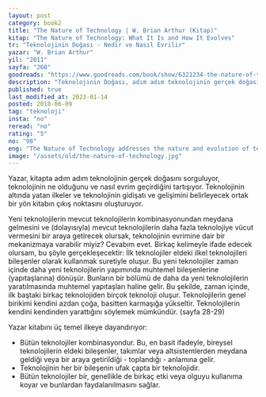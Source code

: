 ```yaml
---
layout: post  
category: book2  
title: "The Nature of Technology | W. Brian Arthur (Kitap)"  
kitap: "The Nature of Technology: What It Is and How It Evolves"  
tr: "Teknolojinin Doğası - Nedir ve Nasıl Evrilir"  
yazar: "W. Brian Arthur"  
yil: "2011"  
sayfa: "260"  
goodreads: "https://www.goodreads.com/book/show/6321234-the-nature-of-technology"
description: "Teknolojinin Doğası, adım adım teknolojinin gerçek doğasını sorguluyor, teknolojinin ne olduğunu ve nasıl evrim geçirdiğini tartışıyor."
published: true
last_modified_at: 2023-01-14
posted: 2018-06-09
tag: "teknoloji"
insta: "no"
reread: "no"
rating: "5"
no: "98"
eng: "The Nature of Technology addresses the nature and evolution of technology with straightforward and to-the-point language style."
image: "/assets/old/the-nature-of-technology.jpg"
---
```


Yazar, kitapta adım adım teknolojinin gerçek doğasını sorguluyor, teknolojinin ne olduğunu ve nasıl evrim geçirdiğini tartışıyor. Teknolojinin altında yatan ilkeler ve teknolojinin gidişatı ve gelişimini belirleyecek ortak bir yön kitabın çıkış noktasını oluşturuyor.  
  
Yeni teknolojilerin mevcut teknolojilerin kombinasyonundan meydana gelmesini ve (dolayısıyla) mevcut teknolojilerin daha fazla teknolojiye vücut vermesini bir araya getirecek olursak, teknolojinin evrimine dair bir mekanizmaya varabilir miyiz? Cevabım evet. Birkaç kelimeyle ifade edecek olursam, bu şöyle gerçekleşecektir: İlk teknolojiler eldeki ilkel teknolojileri bileşenler olarak kullanmak suretiyle oluşur. Bu yeni teknolojiler zaman içinde daha yeni teknolojilerin yapımında muhtemel bileşenlerine (yapıtaşlarına) dönüşür. Bunların bir bölümü de daha da yeni teknolojilerin yaratılmasında muhtemel yapıtaşları haline gelir. Bu şekilde, zaman içinde, ilk baştaki birkaç teknolojiden birçok teknoloji oluşur. Teknolojilerin genel birikimi kendini azdan çoğa, basitten karmaşığa yükseltir. Teknolojilerin kendini kendinden yarattığını söylemek mümkündür. (sayfa 28-29)  
  
Yazar kitabını üç temel ilkeye dayandırıyor:  
  
- Bütün teknolojiler kombinasyondur. Bu, en basit ifadeyle, bireysel teknolojilerin eldeki bileşenler, takımlar veya altsistemlerden meydana geldiği veya bir araya getirildiği - toplandığı - anlamına gelir.  
- Teknolojinin her bir bileşenin ufak çapta bir teknolojidir.  
- Bütün teknolojiler bir, genellikle de birkaç etki veya olguyu kullanıma koyar ve bunlardan faydalanılmasını sağlar.  
  

